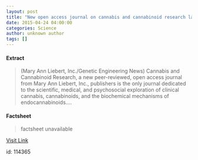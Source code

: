 ```yaml
---
layout: post
title: "New open access journal on cannabis and cannabinoid research launching fall 2015"
date: 2015-04-24 04:00:00
categories: Science
author: unknown author
tags: []
---
```



#### Extract
>(Mary Ann Liebert, Inc./Genetic Engineering News) Cannabis and Cannabinoid Research, a new peer-reviewed, open access journal from Mary Ann Liebert, Inc., publishers is the only journal dedicated to the scientific, medical, and psychosocial exploration of clinical cannabis, cannabinoids, and the biochemical mechanisms of endocannabinoids....

#### Factsheet
>factsheet unavailable

[Visit Link](http://www.eurekalert.org/pub_releases/2015-04/mali-noa042415.php)

id:  114365
